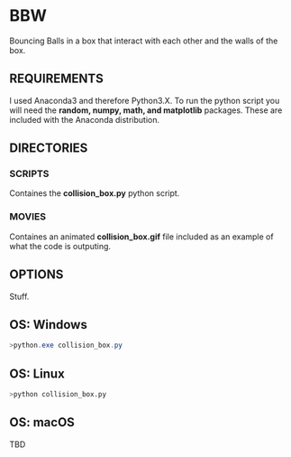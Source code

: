 # BBW
Bouncing Balls in a box that interact with each other and the walls of the box.

## REQUIREMENTS
I used Anaconda3 and therefore Python3.X. To run the python script you will need the __random, numpy, math, and matplotlib__ packages. These are included with the Anaconda distribution.

## DIRECTORIES
### SCRIPTS
Containes the __collision_box.py__ python script.

### MOVIES
Containes an animated __collision_box.gif__ file included as an example of what the code is outputing.

## OPTIONS
Stuff.

## OS: Windows
```powershell
>python.exe collision_box.py
```

## OS: Linux
```bash
>python collision_box.py
```

## OS: macOS
TBD
